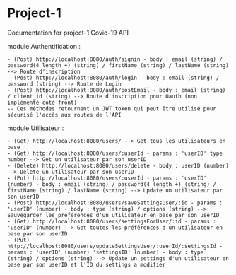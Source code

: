 # Project-1

Documentation for project-1 Covid-19 API

module Authentification :

    - (Post) http://localhost:8080/auth/signin - body : email (string) / password(4 length +) (string) / firstName (string) / lastName (string) --> Route d'inscription
    - (Post) http://localhost:8080/auth/login - body : email (string) / password (string) --> Route de Login
    - (Post) http://localhost:8080/auth/postEmail - body : email (string) / client_id (string) --> Route d'inscription pour Oauth (non implémenté coté front)
    -- Ces méthodes retournent un JWT token qui peut être utilisé pour sécurisé l'accès aux routes de l'API

module Utilisateur :

    - (Get) http://localhost:8080/users/ --> Get tous les utilisateurs en base
    - (Get) http://localhost:8080/users/:userId - params : 'userID' type number --> Get un utilisateur par son userID
    - (Delete) http://localhost:8080/users/delete - body : userID (number) --> Delete un utilisateur par son userID
    - (Put) http://localhost:8080/users/:userId - params : 'userID' (number) - body : email (string) / password(4 length +) (string) / firstName (string) / lastName (string) --> Update un utilisateur par son userID
    - (Post) http://localhost:8080/users/saveSettingsUser/:id - params : 'userID' (number) - body : type (string) / options (string) --> Sauvegarder les préférences d'un utilisateur en base par son userID
    - (Get) http://localhost:8080/users/settingsForUser/:id - params : 'userID' (number) --> Get toutes les préférences d'un utilisateur en base par son userID
    - (Put) http://localhost:8080/users/updateSettingsUser/:userId/:settingsId - params : 'userID' (number) 'settingsID' (number) - body : type (string) / options (string) --> Update un settings d'un utilisateur en base par son userID et l'ID du settings a modifier